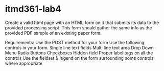 # itmd361-lab4
Create a valid html page with an HTML form on it that submits its data to the provided processing script. This form should gather the same info as the provided PDF sample of an existing paper form.

Requirements:
Use the POST method for your form Use the following controls in your form.
Single line text fields
Multi line text area 
Drop Down Menu 
Radio Buttons
Checkboxes
Hidden field
Proper label tags on all the controls
Use the fieldset & legend on the form surrounding some controls where appropriate
